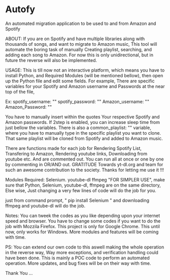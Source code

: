 # Autofy
An automated migration application to be used to and from Amazon and Spotify

ABOUT: 
If you are on Spotify and have multiple libraries along with thousands of songs, and want to migrate to Amazon music,
This tool will automate the boring task of manually Creating playlist, searching, and adding each song to Amazon.
For now this is only unidirectional, but in future the reverse will also be implemented.

USAGE:
This is till now not an interactive platform, which means you have to install Python, and Required Modules (will be mentioned bellow),
then open up the Python file and edit some fields. For example,
There are specific variables for your Spotify and Amazon username and Passwords at the near top of the file,

Ex:
spotify_username: ""
spotify_password: ""
Amazon_username: ""
Amazon_Password: ""

You have to manually insert within the quotes Your respective Spotify and Amazon passwords. If 2step is enabled, you can increase sleep time from just bellow the variables. 
There is also a 
common_playlist: "" variable, where you have to manually type in the specific playlist you want to clone.
That same playlist will be cloned from Spotify and added to Amazon music.

There are functions made for each job for Rendering Spotify List, Transfering to Amazon, Rendering youtube links, Downloading from youtube etc.
And are commented out. You can run all at once or one by one by commenting in OR/AND out.
GRATITUDE Towards yt-dl.org and team for such an awesome contribution to the society. Thanks for letting me use it !!!

Modules Required: 
Selenium.
youtube-dl
ffmpeg
"FOR SIMPLER USE", make sure that Python, Selenium, youtube-dl, ffmpeg are on the same directory, Else wise, Just changing a very 
few lines of code will do the job for you.

just from command prompt, " pip install Selenium " and downloading ffmpeg and youtube-dl will do the job.

Notes: 
You can tweek the codes as you like depending upon your internet speed and browser. You have to change some codes if you want to do the job with
Mozzila Firefox. This project is only for Google Chrome. This until now, only works for Windows. 
More modules and features will be coming with time.

PS: You can extend our own code to this aswell making the whole operation in the reverse way, Way more exceptions, and verification handling could have been done. This is mainly a POC code to perform an automated operation. More updates, and bug fixes will be on their way with time.

Thank You ...
